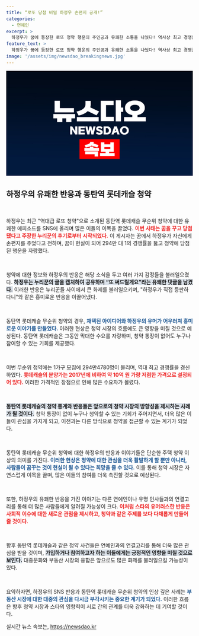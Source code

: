 ```yaml
---
title: “로또 당첨 비밀 하정우 손편지 공개!”
categories:
  - 연예인
excerpt: >
  하정우가 꿈에 등장한 로또 청약 행운의 주인공과 유쾌한 소통을 나눴다! 역사상 최고 경쟁률을 기록한 동탄역 롯데캐슬 무순위 청약, 그의 응답에 누리꾼들은 열광 중!
feature_text: >
  하정우가 꿈에 등장한 로또 청약 행운의 주인공과 유쾌한 소통을 나눴다! 역사상 최고 경쟁률을 기록한 동탄역 롯데캐슬 무순위 청약, 그의 응답에 누리꾼들은 열광 중!
image: '/assets/img/newsdao_breakingnews.jpg'
---
```


<p><img src="/assets/img/newsdao_breakingnews.jpg" alt="ranknews 속보" /></p>

<h2 data-ke-size="size26">하정우의 유쾌한 반응과 동탄역 롯데캐슬 청약</h2>

<p data-ke-size="size16">&nbsp;</p>

<p>하정우는 최근 "역대급 로또 청약"으로 소개된 동탄역 롯데캐슬 무순위 청약에 대한 유쾌한 에피소드를 SNS에 올리며 많은 이들의 이목을 끌었다. <b><span style="color: #ee2323;">이번 사태는 꿈을 꾸고 당첨됐다고 주장한 누리꾼의 후기로부터 시작되었다.</span></b> 이 게시자는 꿈에서 하정우가 자신에게 손편지를 주었다고 전하며, 꿈이 현실이 되어 294만 대 1의 경쟁률을 뚫고 청약에 당첨된 행운을 자랑했다. </p>

<p data-ke-size="size16">&nbsp;</p>

<p>청약에 대한 정보와 하정우의 반응은 해당 소식을 두고 여러 가지 감정들을 불러일으켰다. <b><span style="background-color: #21538527;">하정우는 누리꾼의 글을 캡처하여 공유하며 “또 써드릴게요”라는 유쾌한 댓글을 남겼다.</span></b> 이러한 반응은 누리꾼들 사이에서 큰 화제를 불러일으키며, "하정우가 직접 등판하다니"와 같은 흥미로운 반응을 이끌어냈다. </p>

<p data-ke-size="size16">&nbsp;</p>

<p>동탄역 롯데캐슬 무순위 청약의 경우, <b><span style="color: #1a5490;">채택된 아이디어와 하정우의 유머가 어우러져 흥미로운 이야기를 만들었다.</span></b> 이러한 현상은 청약 시장의 흐름에도 큰 영향을 미칠 것으로 예상된다. 동탄역 롯데캐슬은 그동안 막대한 수요를 자랑하며, 청약 통장이 없어도 누구나 참여할 수 있는 기회를 제공했다. </p>

<p data-ke-size="size16">&nbsp;</p>

<p>이번 무순위 청약에는 1가구 모집에 294만4780명이 몰리며, 역대 최고 경쟁률을 경신하였다. <b><span style="color: #ee2323;">롯데캐슬의 분양가는 2017년에 비하여 약 10억 원 가량 저렴한 가격으로 설정되어 있다.</span></b> 이러한 가격적인 장점으로 인해 많은 수요자가 몰렸다. </p>

<p data-ke-size="size16">&nbsp;</p>

<p><b><span style="background-color: #21538527;">동탄역 롯데캐슬의 청약 통계와 반응들은 앞으로의 청약 시장의 방향성을 제시하는 사례가 될 것이다.</span></b> 청약 통장이 없이 누구나 청약할 수 있는 기회가 주어지면서, 더욱 많은 이들이 관심을 가지게 되고, 이전과는 다른 방식으로 청약을 접근할 수 있는 계기가 되었다. </p>

<p data-ke-size="size16">&nbsp;</p>

<p>동탄역 롯데캐슬 무순위 청약에 대한 하정우의 반응과 이야기들은 단순한 주택 청약 이상의 의미를 가진다. <b><span style="color: #1a5490;">이러한 현상은 청약에 대한 관심을 더욱 활발하게 할 뿐만 아니라, 사람들이 꿈꾸는 것이 현실이 될 수 있다는 희망을 줄 수 있다.</span></b> 이를 통해 청약 시장은 자연스럽게 이목을 끌며, 많은 이들의 참여를 더욱 촉진할 것으로 예상된다. </p>

<p data-ke-size="size16">&nbsp;</p>

<p>또한, 하정우의 유쾌한 반응을 가진 이야기는 다른 연예인이나 유명 인사들과의 연결고리를 통해 더 많은 사람들에게 알려질 가능성이 크다. <b><span style="color: #ee2323;">이처럼 스타의 유머러스한 반응은 사회적 이슈에 대한 새로운 관점을 제시하고, 청약과 같은 주제를 보다 다채롭게 만들어 줄 것이다.</span></b> </p>

<p data-ke-size="size16">&nbsp;</p>

<p>향후 동탄역 롯데캐슬과 같은 청약 사건들은 연예인과의 연결고리를 통해 더욱 많은 관심을 받을 것이며, <b><span style="background-color: #21538527;">가입하거나 참여하고자 하는 이들에게는 긍정적인 영향을 미칠 것으로 보인다.</span></b> 대중문화와 부동산 시장의 융합은 앞으로도 많은 화제를 불러일으킬 가능성이 있다. </p>

<p data-ke-size="size16">&nbsp;</p>

<p>요약하자면, 하정우의 SNS 반응과 동탄역 롯데캐슬 무순위 청약의 인상 깊은 사례는 <b><span style="color: #1a5490;">부동산 시장에 대한 대중의 관심을 다시금 부각시키는 중요한 계기가 되었다.</span></b> 이러한 흐름은 향후 청약 시장과 스타의 영향력이 서로 간의 관계를 더욱 강화하는 데 기여할 것이다.</p>
실시간 뉴스 속보는, <a href="https://newsdao.kr" rel="dofollow">https://newsdao.kr</a>


